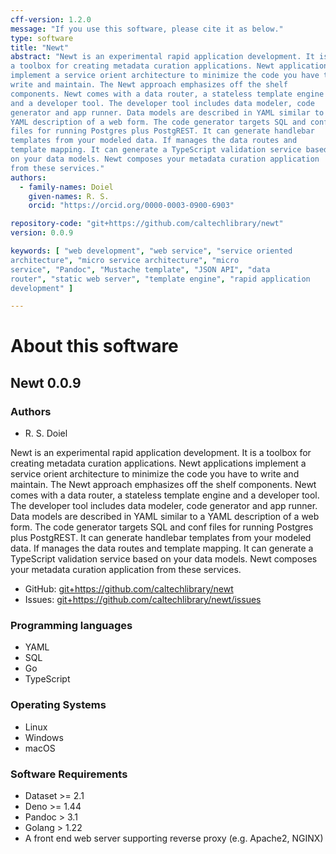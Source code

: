 ```yaml
---
cff-version: 1.2.0
message: "If you use this software, please cite it as below."
type: software
title: "Newt"
abstract: "Newt is an experimental rapid application development. It is
a toolbox for creating metadata curation applications. Newt applications
implement a service orient architecture to minimize the code you have to
write and maintain. The Newt approach emphasizes off the shelf
components. Newt comes with a data router, a stateless template engine
and a developer tool. The developer tool includes data modeler, code
generator and app runner. Data models are described in YAML similar to a
YAML description of a web form. The code generator targets SQL and conf
files for running Postgres plus PostgREST. It can generate handlebar
templates from your modeled data. If manages the data routes and
template mapping. It can generate a TypeScript validation service based
on your data models. Newt composes your metadata curation application
from these services."
authors:
  - family-names: Doiel
    given-names: R. S.
    orcid: "https://orcid.org/0000-0003-0900-6903"

repository-code: "git+https://github.com/caltechlibrary/newt"
version: 0.0.9

keywords: [ "web development", "web service", "service oriented
architecture", "micro service architecture", "micro
service", "Pandoc", "Mustache template", "JSON API", "data
router", "static web server", "template engine", "rapid application
development" ]

---
```


About this software
===================

## Newt 0.0.9

### Authors

- R. S. Doiel



Newt is an experimental rapid application development. It is a toolbox
for creating metadata curation applications. Newt applications implement
a service orient architecture to minimize the code you have to write and
maintain. The Newt approach emphasizes off the shelf components. Newt
comes with a data router, a stateless template engine and a developer
tool. The developer tool includes data modeler, code generator and app
runner. Data models are described in YAML similar to a YAML description
of a web form. The code generator targets SQL and conf files for running
Postgres plus PostgREST. It can generate handlebar templates from your
modeled data. If manages the data routes and template mapping. It can
generate a TypeScript validation service based on your data models. Newt
composes your metadata curation application from these services.


- GitHub: <git+https://github.com/caltechlibrary/newt>
- Issues: <git+https://github.com/caltechlibrary/newt/issues>


### Programming languages

- YAML
- SQL
- Go
- TypeScript

### Operating Systems

- Linux
- Windows
- macOS

### Software Requirements

- Dataset &gt;= 2.1
- Deno &gt;= 1.44
- Pandoc &gt; 3.1
- Golang &gt; 1.22
- A front end web server supporting reverse proxy (e.g. Apache2, NGINX)
